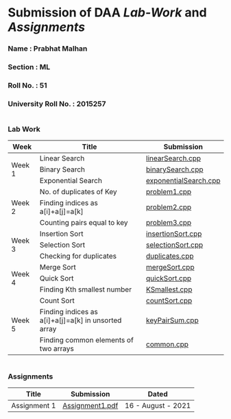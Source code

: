 # Submission of DAA _Lab-Work_ and _Assignments_
### Name : Prabhat Malhan
### Section : ML
### Roll No. : 51
### University Roll No. : 2015257
# 
### Lab Work
<table>
    <thead>
        <tr>
            <th>Week</th>
            <th>Title</th>
            <th>Submission</th>
        </tr>
    </thead>
    <tbody>
        <tr>
            <td rowspan=3>Week 1</td>
            <td>Linear Search</td>
            <td> <a href="./Lab Work/Week1/linearSearch.cpp">linearSearch.cpp</a> </td>
        </tr>
        <tr>
            <td>Binary Search</td>
            <td> <a href="./Lab Work/Week1/binarySearch.cpp">binarySearch.cpp</a> </td>
        </tr>
        <tr>
            <td>Exponential Search</td>
            <td> <a href="./Lab Work/Week1/exponentialSearch.cpp">exponentialSearch.cpp</a> </td>
        </tr>
        <tr>
            <td rowspan=3>Week 2</td>
            <td>No. of duplicates of Key</td>
            <td> <a href="./Lab Work/Week2/problem1.cpp">problem1.cpp</a> </td>
        </tr>
        <tr>
            <td>Finding indices as a[i]+a[j]=a[k]</td>
            <td> <a href="./Lab Work/Week2/problem2.cpp">problem2.cpp</a> </td>
        </tr>
        <tr>
            <td>Counting pairs equal to key</td>
            <td> <a href="./Lab Work/Week2/problem3.cpp">problem3.cpp</a> </td>
        </tr>
        <tr>
            <td rowspan=3>Week 3</td>
            <td>Insertion Sort</td>
            <td> <a href="./Lab Work/Week3/insertionSort.cpp">insertionSort.cpp</a> </td>
        </tr>
        <tr>
            <td>Selection Sort</td>
            <td> <a href="./Lab Work/Week3/selectionSort.cpp">selectionSort.cpp</a> </td>
        </tr>
        <tr>
            <td>Checking for duplicates</td>
            <td> <a href="./Lab Work/Week3/duplicates.cpp">duplicates.cpp</a> </td>
        </tr>
        <tr>
            <td rowspan=3>Week 4</td>
            <td>Merge Sort</td>
            <td> <a href="./Lab Work/Week4/mergeSort.cpp">mergeSort.cpp</a> </td>
        </tr>
        <tr>
            <td>Quick Sort</td>
            <td> <a href="./Lab Work/Week4/quickSort.cpp">quickSort.cpp</a> </td>
        </tr>
        <tr>
            <td>Finding Kth smallest number</td>
            <td> <a href="./Lab Work/Week4/KSmallest.cpp">KSmallest.cpp</a> </td>
        </tr>
        <tr>
            <td rowspan=3>Week 5</td>
            <td>Count Sort</td>
            <td> <a href="./Lab Work/Week5/countSort.cpp">countSort.cpp</a> </td>
        </tr>
        <tr>
            <td>Finding indices as a[i]+a[j]=a[k] in unsorted array</td>
            <td> <a href="./Lab Work/Week5/keyPairSum.cpp">keyPairSum.cpp</a> </td>
        </tr>
        <tr>
            <td>Finding common elements of two arrays</td>
            <td> <a href="./Lab Work/Week5/common.cpp">common.cpp</a> </td>
        </tr>
    </tbody>
</table>

#
### Assignments
<table>
    <thead>
        <tr>
            <th>Title</th>
            <th>Submission</th>
            <th>Dated</th>
        </tr>
    </thead>
    <tbody>
        <tr>
            <td>Assignment 1</td>
            <td> <a href="./Assignments/Assignment 1.pdf">Assignment1.pdf</a> </td>
            <td>16 - August - 2021</td>
        </tr>
     </tbody>
</table>
